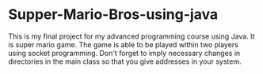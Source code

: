 # Supper-Mario-Bros-using-java
This is my final project for my advanced programming course using Java. It is super mario game. The game is able to be played within two players using socket programming.
Don't forget to imply necessary changes in directories in the main class so that you give addresses in your system.
